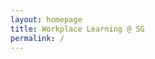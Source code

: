 ```yaml
---
layout: homepage
title: Workplace Learning @ SG
permalink: /
---
```




<!-- Type your notification here - the notification bar will not appear if this is empty. For other changes, refer to _data/homepage.yml to edit the homepage --> 


